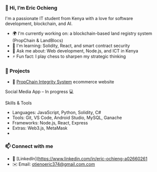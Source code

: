 ### 👋 Hi, I’m Eric Ochieng
I'm a passionate IT student from Kenya with a love for software development, blockchain, and AI.

- 🌍 I'm currently working on: a blockchain-based land registry system (PropChain & LandBlocs)
- 🌱 I'm learning: Solidity, React, and smart contract security
- 💬 Ask me about: Web development, Node.js, and ICT in Kenya
- ⚡ Fun fact: I play chess to sharpen my strategic thinking

### 🚀 Projects
- 🔗 [PropChain Integrity System](https://github.com/eric-A-ochieng/propchain)
ecommerce website

 Social Media App – In progress 💻


Skills & Tools

- Languages: JavaScript, Python, Solidity, C#
- Tools: Git, VS Code, Android Studio, MySQL, Ganache
- Frameworks: Node.js, React, Express
- Extras: Web3.js, MetaMask
- 

### 📫 Connect with me
- 💼 [LinkedIn](https://www.linkedin.com/in/eric-ochieng-a02660261
- ✉️ Email: otienoeric374@gmail.com.com
